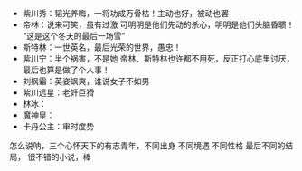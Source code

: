 

- 紫川秀：韬光养晦，一将功成万骨枯！主动也好，被动也罢
- 帝林：说来可笑，虽有过激 可明明是他们先动的杀心，明明是他们头脑昏聩！    “这是这个冬天的最后一场雪”
- 斯特林：一世英名，最后光荣的世界，愚忠！
- 紫川宁：半个祸害，不是她 帝林、斯特林也许都不用死，反正打心底里讨厌，最后也算是做了个人事！
- 刘枫霜：英姿飒爽，谁说女子不如男
- 紫川远星：老奸巨猾
- 林冰：
- 魔神皇：
- 卡丹公主：审时度势

怎么说呐，三个心怀天下的有志青年，不同出身 不同境遇 不同性格 最后不同的结局，
很不错的小说，棒


